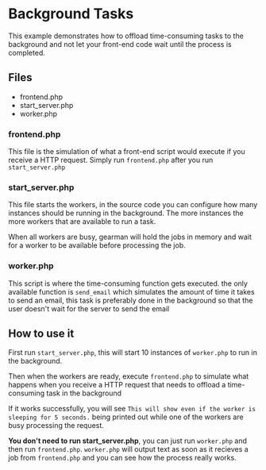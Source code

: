 # Background Tasks

This example demonstrates how to offload time-consuming tasks to the
background and not let your front-end code wait until the process is 
completed.

## Files
 - frontend.php
 - start_server.php
 - worker.php


### frontend.php

This file is the simulation of what a front-end script would 
execute if you receive a HTTP request. Simply run `frontend.php`
after you run `start_server.php`

### start_server.php

This file starts the workers, in the source code you can configure
how many instances should be running in the background. The more
instances the more workers that are available to run a task.

When all workers are busy, gearman will hold the jobs in memory
and wait for a worker to be available before processing the job.


### worker.php

This script is where the time-consuming function gets executed.
the only available function is `send_email` which simulates the
amount of time it takes to send an email, this task is preferably
done in the background so that the user doesn't wait for the server
to send the email 


## How to use it

First run `start_server.php`, this will start 10 instances of `worker.php`
to run in the background.

Then when the workers are ready, execute `frontend.php` to simulate what
happens when you receive a HTTP request that needs to offload a 
time-consuming task in the background

If it works successfully, you will see `This will show even if the worker is sleeping for 5 seconds.`
being printed out while one of the workers are busy processing
the request.

**You don't need to run start_server.php**, you can just run
`worker.php` and then run `frontend.php`. `worker.php` will output
text as soon as it recieves a job from `frontend.php` and you can
see how the process really works.